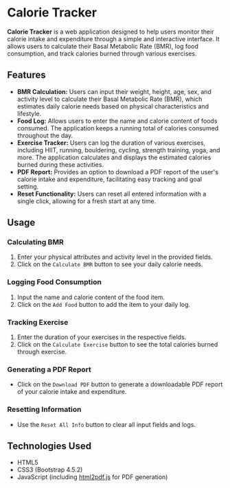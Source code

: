 # Calorie Tracker

**Calorie Tracker** is a web application designed to help users monitor their calorie intake and expenditure through a simple and interactive interface. It allows users to calculate their Basal Metabolic Rate (BMR), log food consumption, and track calories burned through various exercises.

## Features

- **BMR Calculation:** Users can input their weight, height, age, sex, and activity level to calculate their Basal Metabolic Rate (BMR), which estimates daily calorie needs based on physical characteristics and lifestyle.
- **Food Log:** Allows users to enter the name and calorie content of foods consumed. The application keeps a running total of calories consumed throughout the day.
- **Exercise Tracker:** Users can log the duration of various exercises, including HIIT, running, bouldering, cycling, strength training, yoga, and more. The application calculates and displays the estimated calories burned during these activities.
- **PDF Report:** Provides an option to download a PDF report of the user's calorie intake and expenditure, facilitating easy tracking and goal setting.
- **Reset Functionality:** Users can reset all entered information with a single click, allowing for a fresh start at any time.

## Usage

### Calculating BMR

1. Enter your physical attributes and activity level in the provided fields.
2. Click on the `Calculate BMR` button to see your daily calorie needs.

### Logging Food Consumption

1. Input the name and calorie content of the food item.
2. Click on the `Add Food` button to add the item to your daily log.

### Tracking Exercise

1. Enter the duration of your exercises in the respective fields.
2. Click on the `Calculate Exercise` button to see the total calories burned through exercise.

### Generating a PDF Report

- Click on the `Download PDF` button to generate a downloadable PDF report of your calorie intake and expenditure.

### Resetting Information

- Use the `Reset All Info` button to clear all input fields and logs.

## Technologies Used

- HTML5
- CSS3 (Bootstrap 4.5.2)
- JavaScript (including [html2pdf.js](https://cdnjs.cloudflare.com/ajax/libs/html2pdf.js/0.9.2/html2pdf.bundle.min.js) for PDF generation)

